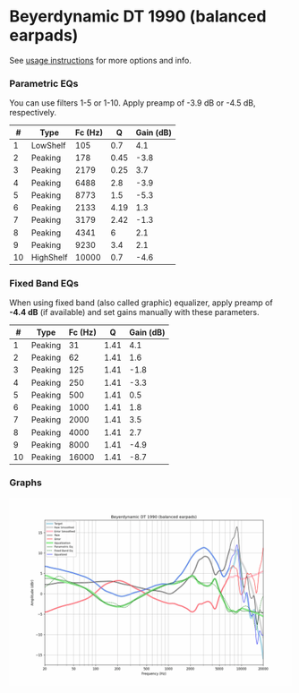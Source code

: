 # Beyerdynamic DT 1990 (balanced earpads)
See [usage instructions](https://github.com/jaakkopasanen/AutoEq#usage) for more options and info.

### Parametric EQs
You can use filters 1-5 or 1-10. Apply preamp of -3.9 dB or -4.5 dB, respectively.

|   # | Type      |   Fc (Hz) |    Q |   Gain (dB) |
|-----|-----------|-----------|------|-------------|
|   1 | LowShelf  |       105 | 0.7  |         4.1 |
|   2 | Peaking   |       178 | 0.45 |        -3.8 |
|   3 | Peaking   |      2179 | 0.25 |         3.7 |
|   4 | Peaking   |      6488 | 2.8  |        -3.9 |
|   5 | Peaking   |      8773 | 1.5  |        -5.3 |
|   6 | Peaking   |      2133 | 4.19 |         1.3 |
|   7 | Peaking   |      3179 | 2.42 |        -1.3 |
|   8 | Peaking   |      4341 | 6    |         2.1 |
|   9 | Peaking   |      9230 | 3.4  |         2.1 |
|  10 | HighShelf |     10000 | 0.7  |        -4.6 |

### Fixed Band EQs
When using fixed band (also called graphic) equalizer, apply preamp of **-4.4 dB** (if available) and set gains manually with these parameters.

|   # | Type    |   Fc (Hz) |    Q |   Gain (dB) |
|-----|---------|-----------|------|-------------|
|   1 | Peaking |        31 | 1.41 |         4.1 |
|   2 | Peaking |        62 | 1.41 |         1.6 |
|   3 | Peaking |       125 | 1.41 |        -1.8 |
|   4 | Peaking |       250 | 1.41 |        -3.3 |
|   5 | Peaking |       500 | 1.41 |         0.5 |
|   6 | Peaking |      1000 | 1.41 |         1.8 |
|   7 | Peaking |      2000 | 1.41 |         3.5 |
|   8 | Peaking |      4000 | 1.41 |         2.7 |
|   9 | Peaking |      8000 | 1.41 |        -4.9 |
|  10 | Peaking |     16000 | 1.41 |        -8.7 |

### Graphs
![](./Beyerdynamic%20DT%201990%20(balanced%20earpads).png)

